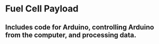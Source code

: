 # Fuel Cell Payload
## Includes code for Arduino, controlling Arduino from the computer, and processing data.

